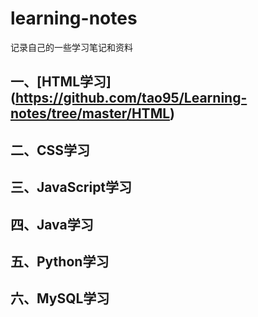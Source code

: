 # learning-notes
记录自己的一些学习笔记和资料
## 一、[HTML学习] (https://github.com/tao95/Learning-notes/tree/master/HTML)
## 二、CSS学习 ##
## 三、JavaScript学习 ##
## 四、Java学习 ##
## 五、Python学习 ##
## 六、MySQL学习 ##